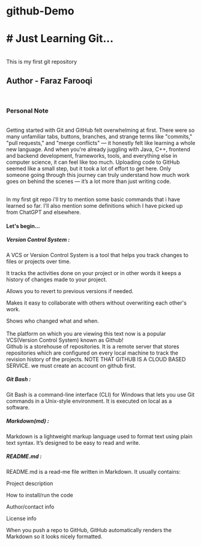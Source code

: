 # github-Demo
<h1># Just Learning Git...</h1><br>
This is my first git repository<br>
<H2>Author - Faraz Farooqi</H2><br>

<h3>Personal Note</h3><br>
Getting started with Git and GitHub felt overwhelming at first. There were so many unfamiliar tabs, buttons, branches, and strange terms like "commits," "pull requests," and "merge conflicts" — it honestly felt like learning a whole new language. And when you're already juggling with Java, C++, frontend and backend development, frameworks, tools, and everything else in computer science, it can feel like too much. Uploading code to GitHub seemed like a small step, but it took a lot of effort to get here. Only someone going through this journey can truly understand how much work goes on behind the scenes — it’s a lot more than just writing code.<br>
<br>

In my first git repo i'll try to mention some basic commands that i have learned so far. I'll also mention some definitions which I have picked up from ChatGPT and elsewhere.<br>


<h4> Let's begin...</h4>

<h5>Version Control System :</h5> A VCS or Version Control System is a tool that helps you track changes to files or projects over time.<br>

It tracks the activities done on your project or in other words it keeps a history of changes made to your project.<br>

Allows you to revert to previous versions if needed.<br>

Makes it easy to collaborate with others without overwriting each other's work.<br>

Shows who changed what and when.<br>
<br>
The platform on which you are viewing this text now is a popular VCS(Version Control System) known as Github!<br>
Github is a storehouse of repositories. It is a remote server that stores repositories which are configured on every local machine to track the revision history of the projects. NOTE THAT GITHUB IS A CLOUD BASED SERVICE. we must create an account on github first.<br>

<h5> Git Bash :</h5> Git Bash is a command-line interface (CLI) for Windows that lets you use Git commands in a Unix-style environment. It is executed on local as a software.<br>

<h5> Markdown(md) :</h5>Markdown is a lightweight markup language used to format text using plain text syntax. It’s designed to be easy to read and write.<br>

<h5>README.md :</h5>README.md is a read-me file written in Markdown. It usually contains:

Project description

How to install/run the code

Author/contact info

License info

When you push a repo to GitHub, GitHub automatically renders the Markdown so it looks nicely formatted.